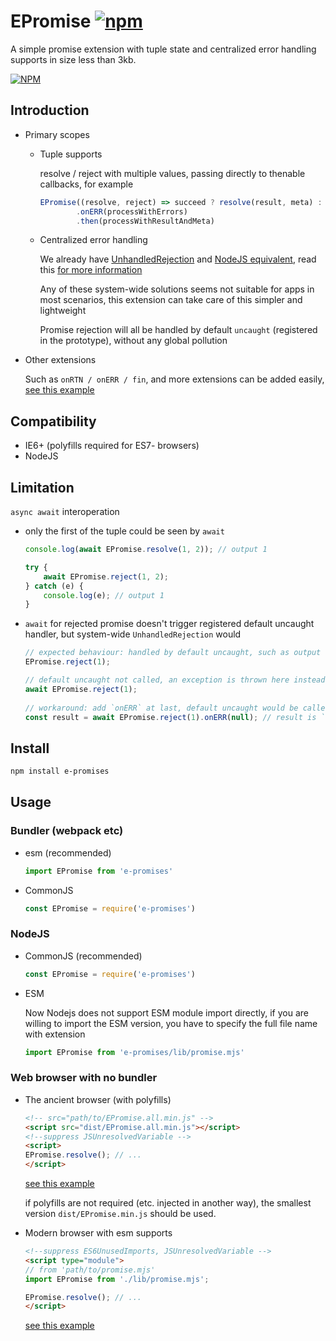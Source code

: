 # EPromise [![npm](https://img.shields.io/npm/v/e-promises.svg)][npm-url]

A simple promise extension with tuple state and centralized error handling supports in size less than 3kb.

[![NPM](https://nodei.co/npm/e-promises.png)][npm-url]

[npm-url]: https://npmjs.org/package/e-promises

## Introduction

- Primary scopes
    - Tuple supports

      resolve / reject with multiple values, passing directly to thenable callbacks, for example
      ```js
      EPromise((resolve, reject) => succeed ? resolve(result, meta) : reject(errors))
              .onERR(processWithErrors)
              .then(processWithResultAndMeta)
      ```

    - Centralized error handling

      We already have [UnhandledRejection](https://developer.mozilla.org/en-US/docs/Web/API/Window/unhandledrejection_event)
      and [NodeJS equivalent](https://nodejs.org/dist/latest-v16.x/docs/api/process.html#process_event_unhandledrejection), read
      this [for more information](https://github.com/domenic/unhandled-rejections-browser-spec)

      Any of these system-wide solutions seems not suitable for apps in most scenarios, this extension can take care of this
      simpler and lightweight

      Promise rejection will all be handled by default `uncaught` (registered in the prototype), without any global pollution

- Other extensions

  Such as `onRTN / onERR / fin`, and more extensions can be added easily, [see this example](demo/simple-esm.html)

## Compatibility

- IE6+ (polyfills required for ES7- browsers)
- NodeJS

## Limitation

`async await` interoperation

- only the first of the tuple could be seen by `await`

    ```js
    console.log(await EPromise.resolve(1, 2)); // output 1

    try {
        await EPromise.reject(1, 2);
    } catch (e) {
        console.log(e); // output 1      
    }  
    ```

- `await` for rejected promise doesn't trigger registered default uncaught handler, but system-wide `UnhandledRejection` would

    ```js
    // expected behaviour: handled by default uncaught, such as output `Uncaught (in promise): 1` in error console   
    EPromise.reject(1);
   
    // default uncaught not called, an exception is thrown here instead 
    await EPromise.reject(1);
                                                               
    // workaround: add `onERR` at last, default uncaught would be called, but promise state changes to resolved 
    const result = await EPromise.reject(1).onERR(null); // result is `null`, no exception thrown, you have to check null
    ```

## Install

```bash
npm install e-promises
```

## Usage

### Bundler (webpack etc)

- esm (recommended)
    ```js
    import EPromise from 'e-promises'
    ```

- CommonJS
    ```js
    const EPromise = require('e-promises')
    ```

### NodeJS

- CommonJS (recommended)
  ```js
  const EPromise = require('e-promises')
  ```

- ESM

  Now Nodejs does not support ESM module import directly, if you are willing to import the ESM version, you have to specify the full file name with extension
  ```js
  import EPromise from 'e-promises/lib/promise.mjs'
  ```

### Web browser with no bundler

- The ancient browser (with polyfills)
  ```html
  <!-- src="path/to/EPromise.all.min.js" -->
  <script src="dist/EPromise.all.min.js"></script>
  <!--suppress JSUnresolvedVariable -->
  <script>
  EPromise.resolve(); // ...
  </script>
  ```
  [see this example](demo/simple.html)

  if polyfills are not required (etc. injected in another way), the smallest version `dist/EPromise.min.js` should be used.

- Modern browser with esm supports
  ```html
  <!--suppress ES6UnusedImports, JSUnresolvedVariable -->
  <script type="module">
  // from 'path/to/promise.mjs'
  import EPromise from './lib/promise.mjs';
  
  EPromise.resolve(); // ...
  </script>
  ```
  [see this example](demo/simple-esm.html)
